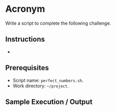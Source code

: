 # Acronym

Write a script to complete the following challenge.

## Instructions

- 

## Prerequisites

- Script name: `perfect_numbers.sh`.
- Work directory: `~/project`.

## Sample Execution / Output
